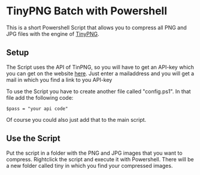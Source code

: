 # TinyPNG Batch with Powershell

This is a short Powershell Script that allows you to compress all PNG and JPG files with the engine of [TinyPNG](https://tinypng.com). 

## Setup
The Script uses the API of TinPNG, so you will have to get an API-key which you can get on the website [here](https://tinypng.com/developers). Just enter a mailaddress and you will get a mail in which you find a link to you API-key

To use the Script you have to create another file called "config.ps1". In that file add the following code:

```
$pass = "your api code"
```

Of course you could also just add that to the main script.

## Use the Script
Put the script in a folder with the PNG and JPG images that you want to compress. Rightclick the script and execute it with Powershell.
There will be a new folder called tiny in which you find your compressed images.